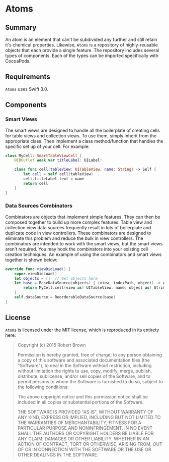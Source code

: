 # Atoms

## Summary

An atom is an element that can't be subdivided any further and still retain it's chemical properties. Likewise, `Atoms` is a repository of highly-reusable objects that each provide a single feature. The repository includes several types of components. Each of the types can be imported specifically with CocoaPods.

## Requirements

`Atoms` uses Swift 3.0. 

## Components

### Smart Views

The smart views are designed to handle all the boilerplate of creating cells for table views and collection views. To use them, simply inherit from the appropriate class. Then implement a class method/function that handles the specific set up of your cell. For example:

```Swift
class MyCell: SmartTableViewCell {
    @IBOutlet weak var titleLabel: UILabel!

    class func cell(tableView: UITableView, name: String) -> Self {
        let cell = self.cell(tableView)
        cell.titleLabel.text = name
        return cell
    }
}
```

### Data Sources Combinators

Combinators are objects that implement simple features. They can then be composed together to build up more complex features. Table view and collection view data sources frequently result in lots of boilerplate and duplicate code in view controllers. These combinators are designed to eliminate this problem and reduce the bulk in view controllers. The combinators are intended to work with the smart views, but the smart views aren't required. You may hook the combinators into your existing cell creation techniques. An example of using the combinators and smart views together is shown below:

```Swift
override func viewDidLoad() {
    super.viewDidLoad()
    let objects = []  // Get objects here
    let base = BaseDataSource(objects) { (view, indexPath, object) -> Any in
        return MyCell.cell(view as! UITableView, name: object as! String)
    }
    self.dataSource = ReorderableDataSource(base)
}
```

## License

`Atoms` is licensed under the MIT license, which is reproduced in its entirety here:

>Copyright (c) 2015 Robert Brown
>
>Permission is hereby granted, free of charge, to any person obtaining a copy
>of this software and associated documentation files (the "Software"), to deal
>in the Software without restriction, including without limitation the rights
>to use, copy, modify, merge, publish, distribute, sublicense, and/or sell
>copies of the Software, and to permit persons to whom the Software is
>furnished to do so, subject to the following conditions:
>
>The above copyright notice and this permission notice shall be included in
>all copies or substantial portions of the Software.
>
>THE SOFTWARE IS PROVIDED "AS IS", WITHOUT WARRANTY OF ANY KIND, EXPRESS OR
>IMPLIED, INCLUDING BUT NOT LIMITED TO THE WARRANTIES OF MERCHANTABILITY,
>FITNESS FOR A PARTICULAR PURPOSE AND NONINFRINGEMENT. IN NO EVENT SHALL THE
>AUTHORS OR COPYRIGHT HOLDERS BE LIABLE FOR ANY CLAIM, DAMAGES OR OTHER
>LIABILITY, WHETHER IN AN ACTION OF CONTRACT, TORT OR OTHERWISE, ARISING FROM,
>OUT OF OR IN CONNECTION WITH THE SOFTWARE OR THE USE OR OTHER DEALINGS IN
>THE SOFTWARE.
